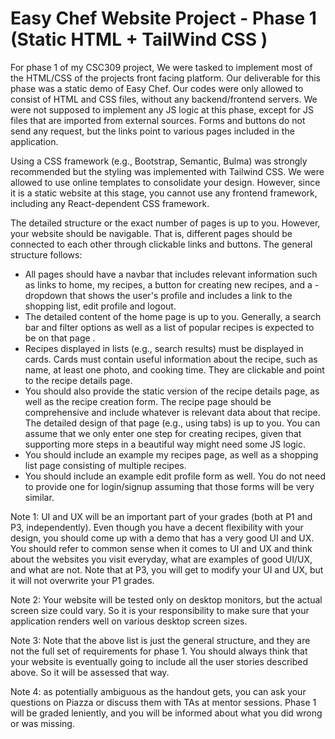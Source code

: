 # Easy Chef Website Project - Phase 1 (Static HTML + TailWind CSS )

For phase 1 of my CSC309 project, We were tasked to implement most of the HTML/CSS of the projects front facing platform. Our deliverable for this phase was a static demo of Easy Chef. Our codes were only allowed to consist of HTML and CSS files, without any backend/frontend servers. We were not supposed to implement any JS logic at this phase, except for JS files that are imported from external sources. Forms and buttons do not send any request, but the links point to various pages included in the application.

Using a CSS framework (e.g., Bootstrap, Semantic, Bulma) was strongly recommended but the styling was implemented with Tailwind CSS. We were allowed to use online templates to consolidate your design. However, since it is a static website at this stage, you cannot use any frontend framework, including any React-dependent CSS framework.

The detailed structure or the exact number of pages is up to you. However, your website should be navigable. That is, different pages should be connected to each other through clickable links and buttons. The general structure follows:

- All pages should have a navbar that includes relevant information such as links to home, my recipes, a button for creating new recipes, and a - dropdown that shows the user's profile and includes a link to the shopping list, edit profile and logout.
- The detailed content of the home page is up to you. Generally, a search bar and filter options as well as a list of popular recipes is expected to be on that page .
- Recipes displayed in lists (e.g., search results) must be displayed in cards. Cards must contain useful information about the recipe, such as name, at least one photo, and cooking time. They are clickable and point to the recipe details page.
- You should also provide the static version of the recipe details page, as well as the recipe creation form. The recipe page should be comprehensive and include whatever is relevant data about that recipe. The detailed design of that page (e.g., using tabs) is up to you. You can assume that we only enter one step for creating recipes, given that supporting more steps in a beautiful way might need some JS logic.
- You should include an example my recipes page, as well as a shopping list page consisting of multiple recipes.
- You should include an example edit profile form as well. You do not need to provide one for login/signup assuming that those forms will be very similar. 


Note 1: UI and UX will be an important part of your grades (both at P1 and P3, independently). Even though you have a decent flexibility with your design, you should come up with a demo that has a very good UI and UX. You should refer to common sense when it comes to UI and UX and think about the websites you visit everyday, what are examples of good UI/UX, and what are not. Note that at P3, you will get to modify your UI and UX, but it will not overwrite your P1 grades.

Note 2: Your website will be tested only on desktop monitors, but the actual screen size could vary. So it is your responsibility to make sure that your application renders well on various desktop screen sizes.

Note 3: Note that the above list is just the general structure, and they are not the full set of requirements for phase 1. You should always think that your website is eventually going to include all the user stories described above. So it will be assessed that way.

Note 4: as potentially ambiguous as the handout gets, you can ask your questions on Piazza or discuss them with TAs at mentor sessions. Phase 1 will be graded leniently, and you will be informed about what you did wrong or was missing.

